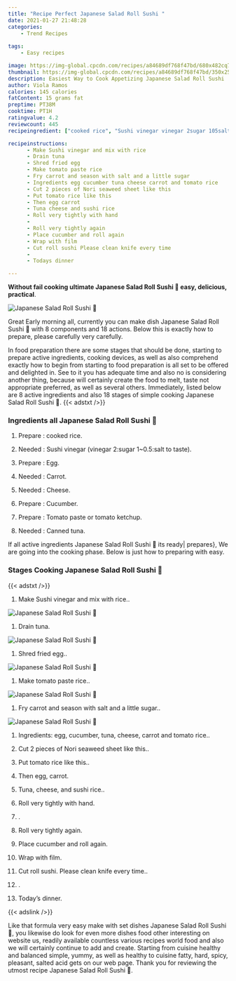 ```yaml
---
title: "Recipe Perfect Japanese Salad Roll Sushi "
date: 2021-01-27 21:48:28
categories:
    - Trend Recipes
    
tags:
    - Easy recipes

image: https://img-global.cpcdn.com/recipes/a84689df768f47bd/680x482cq70/japanese-salad-roll-sushi-🌹-recipe-main-photo.jpg
thumbnail: https://img-global.cpcdn.com/recipes/a84689df768f47bd/350x250cq70/japanese-salad-roll-sushi-🌹-recipe-main-photo.jpg
description: Easiest Way to Cook Appetizing Japanese Salad Roll Sushi  with 8 ingredients and 18 stages of easy cooking.
author: Viola Ramos
calories: 145 calories
fatContent: 15 grams fat
preptime: PT38M
cooktime: PT1H
ratingvalue: 4.2
reviewcount: 445
recipeingredient: ["cooked rice", "Sushi vinegar vinegar 2sugar 105salt to taste", "Egg", "Carrot", "Cheese", "Cucumber", "Tomato paste or tomato ketchup", "Canned tuna"]

recipeinstructions: 
      - Make Sushi vinegar and mix with rice 
      - Drain tuna 
      - Shred fried egg 
      - Make tomato paste rice 
      - Fry carrot and season with salt and a little sugar 
      - Ingredients egg cucumber tuna cheese carrot and tomato rice 
      - Cut 2 pieces of Nori seaweed sheet like this 
      - Put tomato rice like this 
      - Then egg carrot 
      - Tuna cheese and sushi rice 
      - Roll very tightly with hand 
      -  
      - Roll very tightly again 
      - Place cucumber and roll again 
      - Wrap with film 
      - Cut roll sushi Please clean knife every time 
      -  
      - Todays dinner

---
```




**Without fail cooking ultimate Japanese Salad Roll Sushi 🌹 easy, delicious, practical**. 


![Japanese Salad Roll Sushi 🌹](https://img-global.cpcdn.com/recipes/a84689df768f47bd/680x482cq70/japanese-salad-roll-sushi-🌹-recipe-main-photo.jpg "Japanese Salad Roll Sushi 🌹")




Great Early morning all, currently you can make dish Japanese Salad Roll Sushi 🌹 with 8 components and 18 actions. Below this is exactly how to prepare, please carefully very carefully.

In food preparation there are some stages that should be done, starting to prepare active ingredients, cooking devices, as well as also comprehend exactly how to begin from starting to food preparation is all set to be offered and delighted in. See to it you has adequate time and also no is considering another thing, because will certainly create the food to melt, taste not appropriate preferred, as well as several others. Immediately, listed below are 8 active ingredients and also 18 stages of simple cooking Japanese Salad Roll Sushi 🌹.
{{< adstxt />}}

### Ingredients all Japanese Salad Roll Sushi 🌹


1. Prepare  : cooked rice.

1. Needed  : Sushi vinegar (vinegar 2:sugar 1~0.5:salt to taste).

1. Prepare  : Egg.

1. Needed  : Carrot.

1. Needed  : Cheese.

1. Prepare  : Cucumber.

1. Prepare  : Tomato paste or tomato ketchup.

1. Needed  : Canned tuna.



If all active ingredients Japanese Salad Roll Sushi 🌹 its ready| prepares}, We are going into the cooking phase. Below is just how to preparing with easy.

### Stages Cooking Japanese Salad Roll Sushi 🌹

{{< adstxt />}}


1. Make Sushi vinegar and mix with rice..



![Japanese Salad Roll Sushi 🌹](https://img-global.cpcdn.com/steps/471827a5bdb7bdd9/160x128cq70/japanese-salad-roll-sushi-🌹-recipe-step-1-photo.jpg" "Japanese Salad Roll Sushi 🌹")



1. Drain tuna.



![Japanese Salad Roll Sushi 🌹](https://img-global.cpcdn.com/steps/f7b4bab13bc7adc5/160x128cq70/japanese-salad-roll-sushi-🌹-recipe-step-2-photo.jpg" "Japanese Salad Roll Sushi 🌹")



1. Shred fried egg..



![Japanese Salad Roll Sushi 🌹](https://img-global.cpcdn.com/steps/7e4887fc91581839/160x128cq70/japanese-salad-roll-sushi-🌹-recipe-step-3-photo.jpg" "Japanese Salad Roll Sushi 🌹")



1. Make tomato paste rice..



![Japanese Salad Roll Sushi 🌹](https://img-global.cpcdn.com/steps/73a22469952ac5f5/160x128cq70/japanese-salad-roll-sushi-🌹-recipe-step-4-photo.jpg" "Japanese Salad Roll Sushi 🌹")



1. Fry carrot and season with salt and a little sugar..



![Japanese Salad Roll Sushi 🌹](https://img-global.cpcdn.com/steps/c05e31c21fca2195/160x128cq70/japanese-salad-roll-sushi-🌹-recipe-step-5-photo.jpg" "Japanese Salad Roll Sushi 🌹")



1. Ingredients: egg, cucumber, tuna, cheese, carrot and tomato rice..



1. Cut 2 pieces of Nori seaweed sheet like this..



1. Put tomato rice like this..



1. Then egg, carrot.



1. Tuna, cheese, and sushi rice..



1. Roll very tightly with hand.



1. .



1. Roll very tightly again.



1. Place cucumber and roll again.



1. Wrap with film.



1. Cut roll sushi. Please clean knife every time..



1. .



1. Today’s dinner.





{{< adslink />}}

Like that formula very easy make with set dishes Japanese Salad Roll Sushi 🌹, you likewise do look for even more dishes food other interesting on website us, readily available countless various recipes world food and also we will certainly continue to add and create. Starting from cuisine healthy and balanced simple, yummy, as well as healthy to cuisine fatty, hard, spicy, pleasant, salted acid gets on our web page. Thank you for reviewing the utmost recipe Japanese Salad Roll Sushi 🌹.
